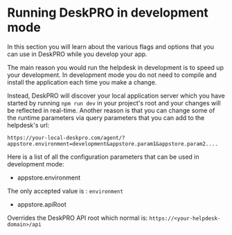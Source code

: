 Running DeskPRO in development mode
===================================

In this section you will learn about the various flags and options that you can use in DeskPRO while you develop your app. 

The main reason you would run the helpdesk in development is to speed up your development. In development mode you do not need to compile and install the application each time you make a change.

Instead, DeskPRO will discover your local application server which you have started by running `npm run dev` in your project's root and your changes will be reflected in real-time.
Another reason is that you can change some of the runtime parameters via query parameters that you can add to the helpdesk's url:

    https://your-local-deskpro.com/agent/?appstore.environment=development&appstore.param1&appstore.param2....
     
Here is a list of all the configuration parameters that can be used in development mode:
     
     
 - appstore.environment
        

The only accepted value is : `environment`

- appstore.apiRoot

Overrides the DeskPRO API root which normal is: `https://<your-helpdesk-domain>/api` 